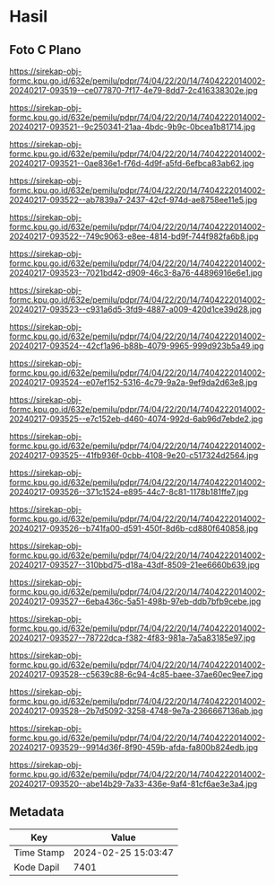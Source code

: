 # Hasil

## Foto C Plano

https://sirekap-obj-formc.kpu.go.id/632e/pemilu/pdpr/74/04/22/20/14/7404222014002-20240217-093519--ce077870-7f17-4e79-8dd7-2c416338302e.jpg

https://sirekap-obj-formc.kpu.go.id/632e/pemilu/pdpr/74/04/22/20/14/7404222014002-20240217-093521--9c250341-21aa-4bdc-9b9c-0bcea1b81714.jpg

https://sirekap-obj-formc.kpu.go.id/632e/pemilu/pdpr/74/04/22/20/14/7404222014002-20240217-093521--0ae836e1-f76d-4d9f-a5fd-6efbca83ab62.jpg

https://sirekap-obj-formc.kpu.go.id/632e/pemilu/pdpr/74/04/22/20/14/7404222014002-20240217-093522--ab7839a7-2437-42cf-974d-ae8758ee11e5.jpg

https://sirekap-obj-formc.kpu.go.id/632e/pemilu/pdpr/74/04/22/20/14/7404222014002-20240217-093522--749c9063-e8ee-4814-bd9f-744f982fa6b8.jpg

https://sirekap-obj-formc.kpu.go.id/632e/pemilu/pdpr/74/04/22/20/14/7404222014002-20240217-093523--7021bd42-d909-46c3-8a76-44896916e6e1.jpg

https://sirekap-obj-formc.kpu.go.id/632e/pemilu/pdpr/74/04/22/20/14/7404222014002-20240217-093523--c931a6d5-3fd9-4887-a009-420d1ce39d28.jpg

https://sirekap-obj-formc.kpu.go.id/632e/pemilu/pdpr/74/04/22/20/14/7404222014002-20240217-093524--42cf1a96-b88b-4079-9965-999d923b5a49.jpg

https://sirekap-obj-formc.kpu.go.id/632e/pemilu/pdpr/74/04/22/20/14/7404222014002-20240217-093524--e07ef152-5316-4c79-9a2a-9ef9da2d63e8.jpg

https://sirekap-obj-formc.kpu.go.id/632e/pemilu/pdpr/74/04/22/20/14/7404222014002-20240217-093525--e7c152eb-d460-4074-992d-6ab96d7ebde2.jpg

https://sirekap-obj-formc.kpu.go.id/632e/pemilu/pdpr/74/04/22/20/14/7404222014002-20240217-093525--41fb936f-0cbb-4108-9e20-c517324d2564.jpg

https://sirekap-obj-formc.kpu.go.id/632e/pemilu/pdpr/74/04/22/20/14/7404222014002-20240217-093526--371c1524-e895-44c7-8c81-1178b181ffe7.jpg

https://sirekap-obj-formc.kpu.go.id/632e/pemilu/pdpr/74/04/22/20/14/7404222014002-20240217-093526--b741fa00-d591-450f-8d6b-cd880f640858.jpg

https://sirekap-obj-formc.kpu.go.id/632e/pemilu/pdpr/74/04/22/20/14/7404222014002-20240217-093527--310bbd75-d18a-43df-8509-21ee6660b639.jpg

https://sirekap-obj-formc.kpu.go.id/632e/pemilu/pdpr/74/04/22/20/14/7404222014002-20240217-093527--6eba436c-5a51-498b-97eb-ddb7bfb9cebe.jpg

https://sirekap-obj-formc.kpu.go.id/632e/pemilu/pdpr/74/04/22/20/14/7404222014002-20240217-093527--78722dca-f382-4f83-981a-7a5a83185e97.jpg

https://sirekap-obj-formc.kpu.go.id/632e/pemilu/pdpr/74/04/22/20/14/7404222014002-20240217-093528--c5639c88-6c94-4c85-baee-37ae60ec9ee7.jpg

https://sirekap-obj-formc.kpu.go.id/632e/pemilu/pdpr/74/04/22/20/14/7404222014002-20240217-093528--2b7d5092-3258-4748-9e7a-2366667136ab.jpg

https://sirekap-obj-formc.kpu.go.id/632e/pemilu/pdpr/74/04/22/20/14/7404222014002-20240217-093529--9914d36f-8f90-459b-afda-fa800b824edb.jpg

https://sirekap-obj-formc.kpu.go.id/632e/pemilu/pdpr/74/04/22/20/14/7404222014002-20240217-093520--abe14b29-7a33-436e-9af4-81cf6ae3e3a4.jpg


## Metadata

| Key        | Value               |
| ---------- | ------------------- |
| Time Stamp | 2024-02-25 15:03:47 |
| Kode Dapil | 7401                |



